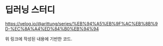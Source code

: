 # 딥러닝 스터디

https://velog.io/@arittung/series/%EB%94%A5%EB%9F%AC%EB%8B%9D-%EC%8A%A4%ED%84%B0%EB%94%94

위 링크에 작성된 내용에 기반한 코드.<br>
